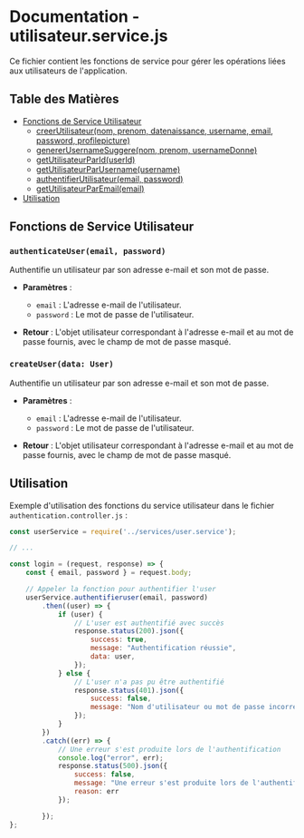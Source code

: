 # Documentation - utilisateur.service.js

Ce fichier contient les fonctions de service pour gérer les opérations liées aux utilisateurs de l'application.

## Table des Matières
- [Fonctions de Service Utilisateur](#fonctions-de-service-utilisateur)
  - [creerUtilisateur(nom, prenom, datenaissance, username, email, password, profilepicture)](#creerutilisateurnom-prenom-datenaissance-username-email-password-profilepicture)
  - [genererUsernameSuggere(nom, prenom, usernameDonne)](#genererusernamesuggere-nom-prenom-usernamedonne)
  - [getUtilisateurParId(userId)](#getutilisateurpariduserid)
  - [getUtilisateurParUsername(username)](#getutilisateurparusernameusername)
  - [authentifierUtilisateur(email, password)](#authentifierutilisateuremail-password)
  - [getUtilisateurParEmail(email)](#getutilisateurparemailemail)
- [Utilisation](#utilisation)


## Fonctions de Service Utilisateur
### `authenticateUser(email, password)`

Authentifie un utilisateur par son adresse e-mail et son mot de passe.

- **Paramètres** :
  - `email` : L'adresse e-mail de l'utilisateur.
  - `password` : Le mot de passe de l'utilisateur.

- **Retour** :
  L'objet utilisateur correspondant à l'adresse e-mail et au mot de passe fournis, avec le champ de mot de passe masqué.

### `createUser(data: User)`

Authentifie un utilisateur par son adresse e-mail et son mot de passe.

- **Paramètres** :
  - `email` : L'adresse e-mail de l'utilisateur.
  - `password` : Le mot de passe de l'utilisateur.

- **Retour** :
  L'objet utilisateur correspondant à l'adresse e-mail et au mot de passe fournis, avec le champ de mot de passe masqué.




## Utilisation

Exemple d'utilisation des fonctions du service utilisateur dans le fichier `authentication.controller.js` :

```javascript
const userService = require('../services/user.service');

// ...

const login = (request, response) => {
    const { email, password } = request.body;

    // Appeler la fonction pour authentifier l'user
    userService.authentifieruser(email, password)
        .then((user) => {
            if (user) {
                // L'user est authentifié avec succès
                response.status(200).json({
                    success: true,
                    message: "Authentification réussie",
                    data: user,
                });
            } else {
                // L'user n'a pas pu être authentifié
                response.status(401).json({
                    success: false,
                    message: "Nom d'utilisateur ou mot de passe incorrect",
                });
            }
        })
        .catch((err) => {
            // Une erreur s'est produite lors de l'authentification
            console.log("error", err);
            response.status(500).json({
                success: false,
                message: "Une erreur s'est produite lors de l'authentification",
                reason: err
            });

        });
};

```